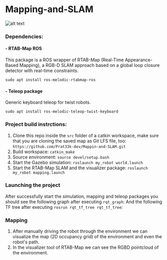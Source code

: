 # Mapping-and-SLAM

![alt text](src/sc2.png)

### Dependencies:
#### - RTAB-Map ROS
This package is a ROS wrapper of RTAB-Map (Real-Time Appearance-Based Mapping), a RGB-D SLAM approach based on a global loop closure detector with real-time constraints.

`sudo apt install ros-melodic-rtabmap-ros`

#### - Teleop package
Generic keyboard teleop for twist robots.

`sudo apt install ros-melodic-teleop-twist-keyboard`

### Project build instrctions:
1. Clone this repo inside the `src` folder of a catkin workspace, make sure that you are cloning the saved map as Git LFS file, too:
`https://github.com/Prat33k-dev/Mappin-and-SLAM.git`
2. Build workspace: `catkin_make`
3. Source environment: `source devel/setup.bash` 
4. Start the Gazebo simulation: `roslaunch my_robot world.launch`
5. Start the RTAB-Map SLAM and the visualizer package: `roslaunch my_robot mapping.launch`

### Launching the project
After successfully start the simulation, mapping and teleop packages you should see the following graph after executing `rqt_graph`:
And the following TF tree after executing `rosrun rqt_tf_tree rqt_tf_tree`:

### Mapping
1) After manually driving the robot through the environment we can visualize the map (2D occupancy grid) of the environment and even the robot's path.
2) In the visualizer tool of RTAB-Map we can see the RGBD pointcloud of the environment.
